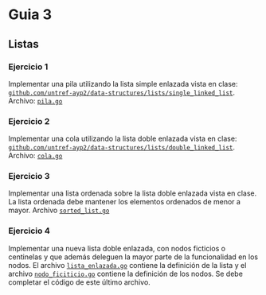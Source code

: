 # Guia 3

## Listas

### Ejercicio 1

Implementar una pila utilizando la lista simple enlazada vista en clase:
[`github.com/untref-ayp2/data-structures/lists/single_linked_list`](https://pkg.go.dev/github.com/untref-ayp2/data-structures/lists/single_linked_list).
Archivo: [`pila.go`](pila.go)

### Ejercicio 2

Implementar una cola utilizando la lista doble enlazada vista en clase:
[`github.com/untref-ayp2/data-structures/lists/double_linked_list`](https://pkg.go.dev/github.com/untref-ayp2/data-structures/lists/double_linked_list).
Archivo: [`cola.go`](cola.go)

### Ejercicio 3

Implementar una lista ordenada sobre la lista doble enlazada vista en clase. La
lista ordenada debe mantener los elementos ordenados de menor a mayor. Archivo
[`sorted_list.go`](sorted_list.go)

### Ejercicio 4

Implementar una nueva lista doble enlazada, con nodos ficticios o centinelas y
que además deleguen la mayor parte de la funcionalidad en los nodos. El archivo
[`lista_enlazada.go`](lista_enlazada.go) contiene la definición de la lista y el
archivo [`nodo_ficiticio.go`](nodo_ficticio.go) contiene la definición de los
nodos. Se debe completar el código de este último archivo.
